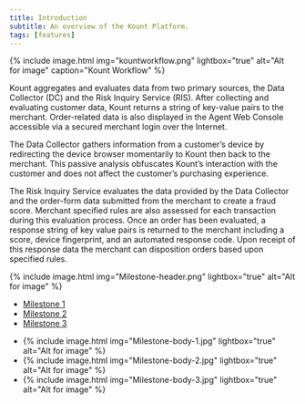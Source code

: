```yaml
---
title: Introduction 
subtitle: An overview of the Kount Platform.
tags: [features]
---
```


{% include image.html img="kountworkflow.png" lightbox="true" alt="Alt for image" caption="Kount Workflow" %}

Kount aggregates and evaluates data from two primary sources, the Data Collector (DC) and the Risk Inquiry Service (RIS). After collecting and evaluating customer data, Kount returns a string of key-value pairs to the merchant. Order-related data is also displayed in the Agent Web Console accessible via a secured merchant login over the Internet.

The Data Collector gathers information from a customer’s device by redirecting the device browser momentarily to Kount then back to the merchant. This passive analysis obfuscates Kount’s interaction with the customer and does not affect the customer’s purchasing experience.

The Risk Inquiry Service evaluates the data provided by the Data Collector and the order-form data submitted from the merchant to create a fraud score. Merchant specified rules are also assessed for each transaction during this evaluation process. Once an order has been evaluated, a response string of key value pairs is returned to the merchant including a score, device fingerprint, and an automated response code. Upon receipt of this response data the merchant can disposition orders based upon specified rules.

{% include image.html img="Milestone-header.png" lightbox="true" alt="Alt for image" %}

<ul class="uk-subnav uk-tab uk-subnav-pill uk-flex-center" uk-switcher>
    <li><a href="#">Milestone 1</a></li>
    <li><a href="#">Milestone 2</a></li>
    <li><a href="#">Milestone 3</a></li>
</ul>

<ul class="uk-switcher uk-margin">
    <li>{% include image.html img="Milestone-body-1.jpg" lightbox="true" alt="Alt for image" %}</li>
    <li>{% include image.html img="Milestone-body-2.jpg" lightbox="true" alt="Alt for image" %}</li>
    <li>{% include image.html img="Milestone-body-3.jpg" lightbox="true" alt="Alt for image" %}</li>
</ul>
